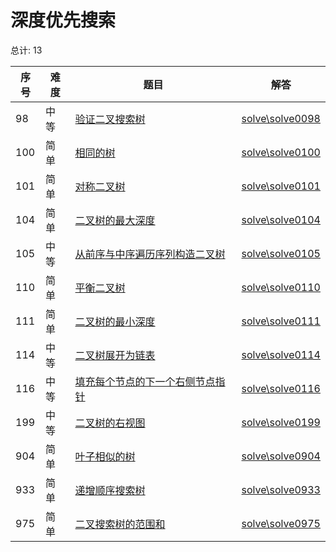 # 深度优先搜索

<!--- table -->


总计: 13

| 序号 | 难度 | 题目                    | 解答                      |
| ---- | ---- | ------------------ | ---------------- |
| 98 | 中等 | [验证二叉搜索树](https://leetcode-cn.com/problems/validate-binary-search-tree/) | [solve\solve0098](../solve\solve0098)|
| 100 | 简单 | [相同的树](https://leetcode-cn.com/problems/same-tree/) | [solve\solve0100](../solve\solve0100)|
| 101 | 简单 | [对称二叉树](https://leetcode-cn.com/problems/symmetric-tree/) | [solve\solve0101](../solve\solve0101)|
| 104 | 简单 | [二叉树的最大深度](https://leetcode-cn.com/problems/maximum-depth-of-binary-tree/) | [solve\solve0104](../solve\solve0104)|
| 105 | 中等 | [从前序与中序遍历序列构造二叉树](https://leetcode-cn.com/problems/construct-binary-tree-from-preorder-and-inorder-traversal/) | [solve\solve0105](../solve\solve0105)|
| 110 | 简单 | [平衡二叉树](https://leetcode-cn.com/problems/balanced-binary-tree/) | [solve\solve0110](../solve\solve0110)|
| 111 | 简单 | [二叉树的最小深度](https://leetcode-cn.com/problems/minimum-depth-of-binary-tree/) | [solve\solve0111](../solve\solve0111)|
| 114 | 中等 | [二叉树展开为链表](https://leetcode-cn.com/problems/flatten-binary-tree-to-linked-list/) | [solve\solve0114](../solve\solve0114)|
| 116 | 中等 | [填充每个节点的下一个右侧节点指针](https://leetcode-cn.com/problems/populating-next-right-pointers-in-each-node/) | [solve\solve0116](../solve\solve0116)|
| 199 | 中等 | [二叉树的右视图](https://leetcode-cn.com/problems/binary-tree-right-side-view/) | [solve\solve0199](../solve\solve0199)|
| 904 | 简单 | [叶子相似的树](https://leetcode-cn.com/problems/leaf-similar-trees/) | [solve\solve0904](../solve\solve0904)|
| 933 | 简单 | [递增顺序搜索树](https://leetcode-cn.com/problems/increasing-order-search-tree/) | [solve\solve0933](../solve\solve0933)|
| 975 | 简单 | [二叉搜索树的范围和](https://leetcode-cn.com/problems/range-sum-of-bst/) | [solve\solve0975](../solve\solve0975)|
